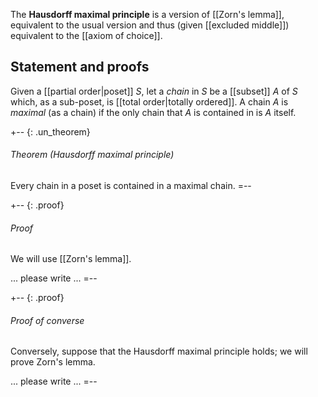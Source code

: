 The __Hausdorff maximal principle__ is a version of [[Zorn's lemma]], equivalent to the usual version and thus (given [[excluded middle]]) equivalent to the [[axiom of choice]].

## Statement and proofs

Given a [[partial order|poset]] $S$, let a _chain_ in $S$ be a [[subset]] $A$ of $S$ which, as a sub-poset, is [[total order|totally ordered]].  A chain $A$ is _maximal_ (as a chain) if the only chain that $A$ is contained in is $A$ itself.

+-- {: .un_theorem}
###### Theorem (Hausdorff maximal principle)

Every chain in a poset is contained in a maximal chain.
=--

+-- {: .proof}
###### Proof

We will use [[Zorn's lemma]].

... please write ...
=--

+-- {: .proof}
###### Proof of converse

Conversely, suppose that the Hausdorff maximal principle holds; we will prove Zorn's lemma.

... please write ...
=--